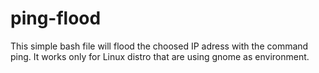 # ping-flood
This simple bash file will flood the choosed IP adress with the command ping. It works only for Linux distro that are using gnome as environment. 
